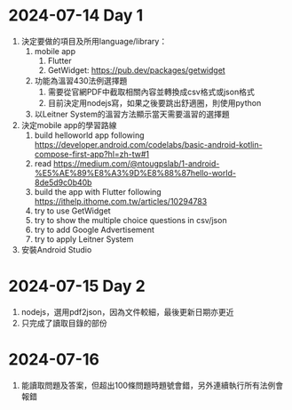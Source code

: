 # 2024-07-14 Day 1
1. 決定要做的項目及所用language/library：
    1. mobile app
        1. Flutter
        2. GetWidget: https://pub.dev/packages/getwidget
    2. 功能為溫習430法例選擇題
        1. 需要從官網PDF中截取相關內容並轉換成csv格式或json格式
        2. 目前決定用nodejs寫，如果之後要跳出舒適圈，則使用python
    3. 以Leitner System的溫習方法顯示當天需要溫習的選擇題
2. 決定mobile app的學習路線
    1. build helloworld app following https://developer.android.com/codelabs/basic-android-kotlin-compose-first-app?hl=zh-tw#1
    2. read https://medium.com/@ntougpslab/1-android-%E5%AE%89%E8%A3%9D%E8%88%87hello-world-8de5d9c0b40b
    3. build the app with Flutter following https://ithelp.ithome.com.tw/articles/10294783
    4. try to use GetWidget
    5. try to show the multiple choice questions in csv/json
    6. try to add Google Advertisement
    7. try to apply Leitner System
3. 安裝Android Studio

# 2024-07-15 Day 2
1. nodejs，選用pdf2json，因為文件較細，最後更新日期亦更近
2. 只完成了讀取目錄的部份

# 2024-07-16
1. 能讀取問題及答案，但超出100條問題時題號會錯，另外連續執行所有法例會報錯
